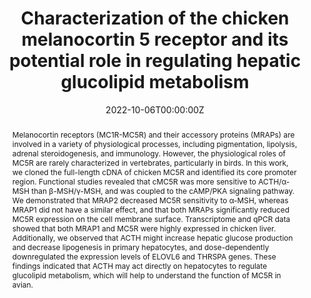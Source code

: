 ---
abstract: Melanocortin receptors (MC1R-MC5R) and their accessory proteins (MRAPs) are involved in a variety of physiological processes, including pigmentation, lipolysis, adrenal steroidogenesis, and immunology. However, the physiological roles of MC5R are rarely characterized in vertebrates, particularly in birds. In this work, we cloned the full-length cDNA of chicken MC5R and identified its core promoter region. Functional studies revealed that cMC5R was more sensitive to ACTH/α-MSH than β-MSH/γ-MSH, and was coupled to the cAMP/PKA signaling pathway. We demonstrated that MRAP2 decreased MC5R sensitivity to α-MSH, whereas MRAP1 did not have a similar effect, and that both MRAPs significantly reduced MC5R expression on the cell membrane surface. Transcriptome and qPCR data showed that both MRAP1 and MC5R were highly expressed in chicken liver. Additionally, we observed that ACTH might increase hepatic glucose production and decrease lipogenesis in primary hepatocytes, and dose-dependently downregulated the expression levels of ELOVL6 and THRSPA genes. These findings indicated that ACTH may act directly on hepatocytes to regulate glucolipid metabolism, which will help to understand the function of MC5R in avian.
authors:
- Xiao Zhang
- Jiancheng Su
- Tianjiao Huang
- Xinglong Wang
- Chenlei Wu
- Jing Li
- Juan LI
- Jiannan Zhang<sup>*</sup>
- Yajun Wang<sup>*</sup>

author_notes:
- "Equal contribution"
- "Equal contribution"
  
date: "2022-10-06T00:00:00Z"
doi: "https://doi.org/10.3389/fphys.2022.917712"
featured: True
image:
  caption:
  focal_point: ""
  preview_only: false
projects: []
publication: Frontiers in physiology
publication_short: ""
publication_types: 
- "2"
publishDate: "2022-10-06T00:00:00Z"
#slides: example
summary: In conclusion, we cloned the full-length sequence of chicken MC5R gene and characterized its promoter activity in DF1 chicken embryonic fibroblasts. The functional assay demonstrated that MC5R exhibited higher sensitivity to chicken ACTH/α-MSH compared to β-MSH/γ-MSH. It also showed that both MRAP1 and MRAP2 inhibited the trafficking of chicken MC5R to the plasma membrane, and that only MRAP2 significantly reduced the sensitivity of MC5R to stimulation by α-MSH. MC5R and MRAP1 mRNA were co-expressed in the liver of post-hatch chickens. We found that ACTH may increase glucose production, decrease triglyceride content, and dose-dependently downregulate the expression levels of ELOVL6 and THRSPA genes in hepatocytes, suggesting that ACTH has a unique endocrine role in regulating hepatic glucolipid metabolism. However, further studies are needed to characterize and confirm the critical role of the ACTH-MC5R/MRAP1 axis in regulating glucose and lipid metabolism in chicken liver.
#tags:
title: "Characterization of the chicken melanocortin 5 receptor and its potential role in regulating hepatic glucolipid metabolism"
#url_code: ""
#url_dataset: ""
url_pdf:
#url_poster: ""
#url_project: ""
#url_slides: ""
#url_source: "http://scrna.avianscu.com/pit/"
#url_video: ""
---